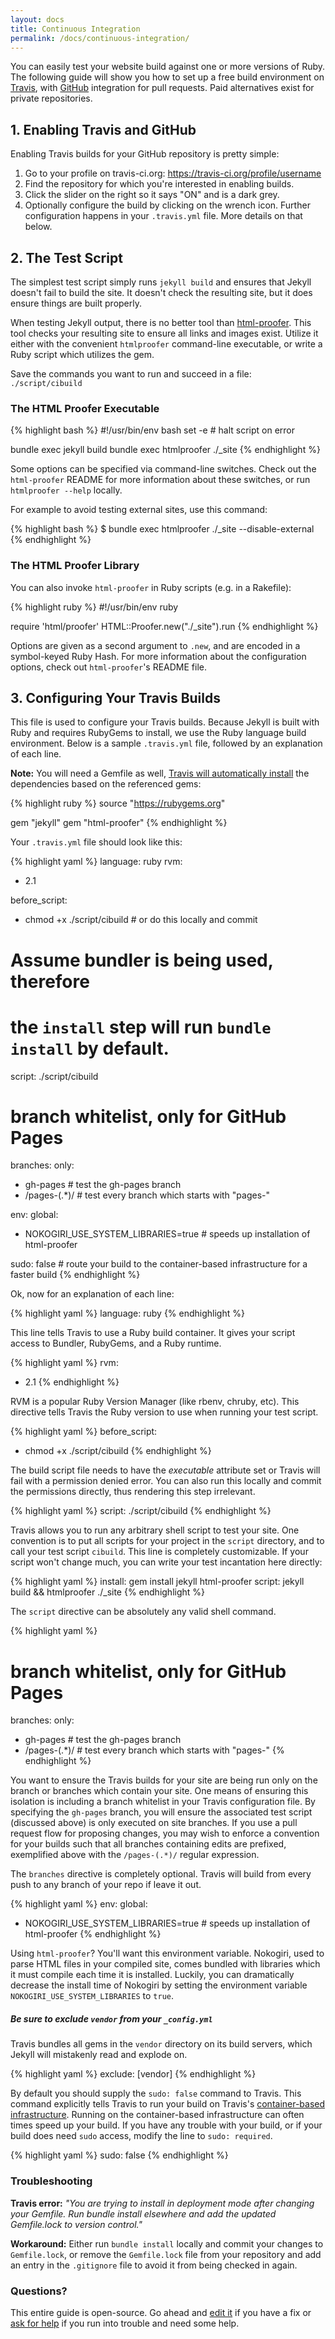```yaml
---
layout: docs
title: Continuous Integration
permalink: /docs/continuous-integration/
---
```


You can easily test your website build against one or more versions of Ruby.
The following guide will show you how to set up a free build environment on
[Travis][0], with [GitHub][1] integration for pull requests. Paid
alternatives exist for private repositories.

[0]: https://travis-ci.org/
[1]: https://github.com/

## 1. Enabling Travis and GitHub

Enabling Travis builds for your GitHub repository is pretty simple:

1. Go to your profile on travis-ci.org: https://travis-ci.org/profile/username
2. Find the repository for which you're interested in enabling builds.
3. Click the slider on the right so it says "ON" and is a dark grey.
4. Optionally configure the build by clicking on the wrench icon. Further
   configuration happens in your `.travis.yml` file. More details on that
   below.

## 2. The Test Script

The simplest test script simply runs `jekyll build` and ensures that Jekyll
doesn't fail to build the site. It doesn't check the resulting site, but it
does ensure things are built properly.

When testing Jekyll output, there is no better tool than [html-proofer][2].
This tool checks your resulting site to ensure all links and images exist.
Utilize it either with the convenient `htmlproofer` command-line executable,
or write a Ruby script which utilizes the gem.

Save the commands you want to run and succeed in a file: `./script/cibuild`

### The HTML Proofer Executable

{% highlight bash %}
#!/usr/bin/env bash
set -e # halt script on error

bundle exec jekyll build
bundle exec htmlproofer ./_site
{% endhighlight %}

Some options can be specified via command-line switches. Check out the
`html-proofer` README for more information about these switches, or run
`htmlproofer --help` locally.

For example to avoid testing external sites, use this command:

{% highlight bash %}
$ bundle exec htmlproofer ./_site --disable-external
{% endhighlight %}

### The HTML Proofer Library

You can also invoke `html-proofer` in Ruby scripts (e.g. in a Rakefile):

{% highlight ruby %}
#!/usr/bin/env ruby

require 'html/proofer'
HTML::Proofer.new("./_site").run
{% endhighlight %}

Options are given as a second argument to `.new`, and are encoded in a
symbol-keyed Ruby Hash. For more information about the configuration options,
check out `html-proofer`'s README file.

[2]: https://github.com/gjtorikian/html-proofer

## 3. Configuring Your Travis Builds

This file is used to configure your Travis builds. Because Jekyll is built
with Ruby and requires RubyGems to install, we use the Ruby language build
environment. Below is a sample `.travis.yml` file, followed by
an explanation of each line.

**Note:** You will need a Gemfile as well, [Travis will automatically install](https://docs.travis-ci.com/user/languages/ruby/#Dependency-Management) the dependencies based on the referenced gems:

{% highlight ruby %}
source "https://rubygems.org"

gem "jekyll"
gem "html-proofer"
{% endhighlight %}

Your `.travis.yml` file should look like this:

{% highlight yaml %}
language: ruby
rvm:
- 2.1

before_script:
 - chmod +x ./script/cibuild # or do this locally and commit

# Assume bundler is being used, therefore
# the `install` step will run `bundle install` by default.
script: ./script/cibuild

# branch whitelist, only for GitHub Pages
branches:
  only:
  - gh-pages     # test the gh-pages branch
  - /pages-(.*)/ # test every branch which starts with "pages-"

env:
  global:
  - NOKOGIRI_USE_SYSTEM_LIBRARIES=true # speeds up installation of html-proofer

sudo: false # route your build to the container-based infrastructure for a faster build
{% endhighlight %}

Ok, now for an explanation of each line:

{% highlight yaml %}
language: ruby
{% endhighlight %}

This line tells Travis to use a Ruby build container. It gives your script
access to Bundler, RubyGems, and a Ruby runtime.

{% highlight yaml %}
rvm:
- 2.1
{% endhighlight %}

RVM is a popular Ruby Version Manager (like rbenv, chruby, etc). This
directive tells Travis the Ruby version to use when running your test
script.

{% highlight yaml %}
before_script:
 - chmod +x ./script/cibuild
{% endhighlight %}

The build script file needs to have the *executable* attribute set or
Travis will fail with a permission denied error. You can also run this
locally and commit the permissions directly, thus rendering this step
irrelevant.

{% highlight yaml %}
script: ./script/cibuild
{% endhighlight %}

Travis allows you to run any arbitrary shell script to test your site. One
convention is to put all scripts for your project in the `script`
directory, and to call your test script `cibuild`. This line is completely
customizable. If your script won't change much, you can write your test
incantation here directly:

{% highlight yaml %}
install: gem install jekyll html-proofer
script: jekyll build && htmlproofer ./_site
{% endhighlight %}

The `script` directive can be absolutely any valid shell command.

{% highlight yaml %}
# branch whitelist, only for GitHub Pages
branches:
  only:
  - gh-pages     # test the gh-pages branch
  - /pages-(.*)/ # test every branch which starts with "pages-"
{% endhighlight %}

You want to ensure the Travis builds for your site are being run only on
the branch or branches which contain your site. One means of ensuring this
isolation is including a branch whitelist in your Travis configuration
file. By specifying the `gh-pages` branch, you will ensure the associated
test script (discussed above) is only executed on site branches. If you use
a pull request flow for proposing changes, you may wish to enforce a
convention for your builds such that all branches containing edits are
prefixed, exemplified above with the `/pages-(.*)/` regular expression.

The `branches` directive is completely optional. Travis will build from every
push to any branch of your repo if leave it out.

{% highlight yaml %}
env:
  global:
  - NOKOGIRI_USE_SYSTEM_LIBRARIES=true # speeds up installation of html-proofer
{% endhighlight %}

Using `html-proofer`? You'll want this environment variable. Nokogiri, used
to parse HTML files in your compiled site, comes bundled with libraries
which it must compile each time it is installed. Luckily, you can
dramatically decrease the install time of Nokogiri by setting the
environment variable `NOKOGIRI_USE_SYSTEM_LIBRARIES` to `true`.

<div class="note warning">
  <h5>Be sure to exclude <code>vendor</code> from your
   <code>_config.yml</code></h5>
  <p>Travis bundles all gems in the <code>vendor</code> directory on its build
   servers, which Jekyll will mistakenly read and explode on.</p>
</div>

{% highlight yaml %}
exclude: [vendor]
{% endhighlight %}

By default you should supply the `sudo: false` command to Travis. This command 
explicitly tells Travis to run your build on Travis's [container-based
 infrastructure](https://docs.travis-ci.com/user/workers/container-based-infrastructure/#Routing-your-build-to-container-based-infrastructure). Running on the container-based infrastructure can often times
speed up your build. If you have any trouble with your build, or if your build
does need `sudo` access, modify the line to `sudo: required`.

{% highlight yaml %}
sudo: false
{% endhighlight %}

### Troubleshooting

**Travis error:** *"You are trying to install in deployment mode after changing
your Gemfile. Run bundle install elsewhere and add the updated Gemfile.lock
to version control."*

**Workaround:** Either run `bundle install` locally and commit your changes to
`Gemfile.lock`, or remove the `Gemfile.lock` file from your repository and add
an entry in the `.gitignore` file to avoid it from being checked in again.

### Questions?

This entire guide is open-source. Go ahead and [edit it][3] if you have a
fix or [ask for help][4] if you run into trouble and need some help.

[3]: https://github.com/jekyll/jekyll/edit/master/site/_docs/continuous-integration.md
[4]: http://jekyllrb.com/help/
